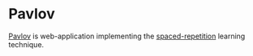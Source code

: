 # Pavlov

[Pavlov](http://pavloff.herokuapp.com/) is web-application implementing the [spaced-repetition](http://en.wikipedia.org/wiki/Spaced_repetition) learning technique.
